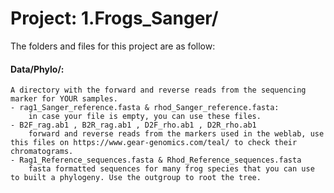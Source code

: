 # Project: 1.Frogs_Sanger/

The folders and files for this project are as follow:

#### Data/Phylo/:
	A directory with the forward and reverse reads from the sequencing marker for YOUR samples.
	- rag1_Sanger_reference.fasta & rhod_Sanger_reference.fasta:
 		in case your file is empty, you can use these files.
	- B2F_rag.ab1 , B2R_rag.ab1 , D2F_rho.ab1 , D2R_rho.ab1 
		forward and reverse reads from the markers used in the weblab, use this files on https://www.gear-genomics.com/teal/ to check their chromatograms.
	- Rag1_Reference_sequences.fasta & Rhod_Reference_sequences.fasta
		fasta formatted sequences for many frog species that you can use to built a phylogeny. Use the outgroup to root the tree.
